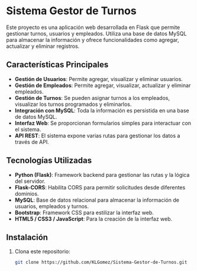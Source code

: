 # Sistema Gestor de Turnos

Este proyecto es una aplicación web desarrollada en Flask que permite gestionar turnos, usuarios y empleados. Utiliza una base de datos MySQL para almacenar la información y ofrece funcionalidades como agregar, actualizar y eliminar registros.

## Características Principales

- **Gestión de Usuarios**: Permite agregar, visualizar y eliminar usuarios.
- **Gestión de Empleados**: Permite agregar, visualizar, actualizar y eliminar empleados.
- **Gestión de Turnos**: Se pueden asignar turnos a los empleados, visualizar los turnos programados y eliminarlos.
- **Integración con MySQL**: Toda la información es persistida en una base de datos MySQL.
- **Interfaz Web**: Se proporcionan formularios simples para interactuar con el sistema.
- **API REST**: El sistema expone varias rutas para gestionar los datos a través de API.

## Tecnologías Utilizadas

- **Python (Flask)**: Framework backend para gestionar las rutas y la lógica del servidor.
- **Flask-CORS**: Habilita CORS para permitir solicitudes desde diferentes dominios.
- **MySQL**: Base de datos relacional para almacenar la información de usuarios, empleados y turnos.
- **Bootstrap**: Framework CSS para estilizar la interfaz web.
- **HTML5 / CSS3 / JavaScript**: Para la creación de la interfaz web.
  
## Instalación

1. Clona este repositorio:
   ```bash
   git clone https://github.com/KLGomez/Sistema-Gestor-de-Turnos.git
